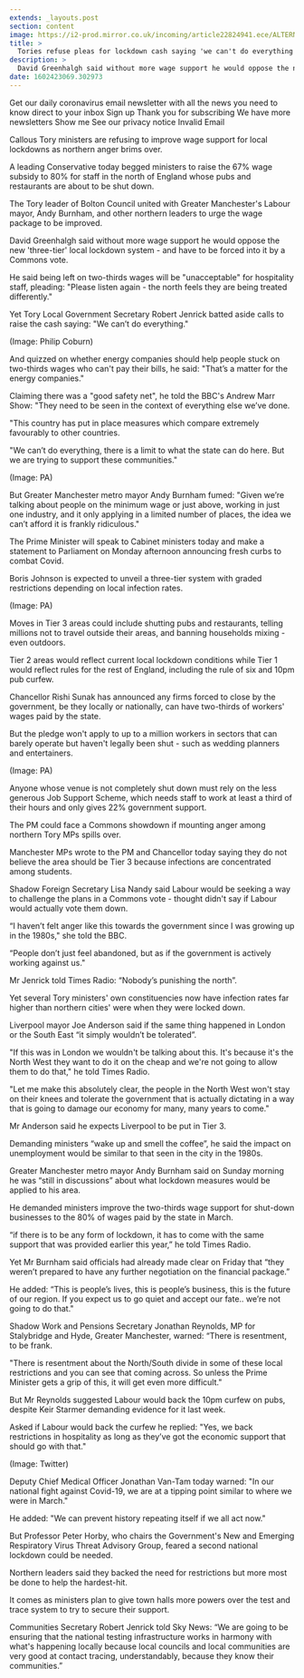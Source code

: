 ```yaml
--- 
extends: _layouts.post 
section: content 
image: https://i2-prod.mirror.co.uk/incoming/article22824941.ece/ALTERNATES/s1200/0_CABINET-MEETING-AT-10-DOWNING-STREET.jpg 
title: > 
  Tories refuse pleas for lockdown cash saying 'we can't do everything' as MP showdown looms 
description: > 
  David Greenhalgh said without more wage support he would oppose the new 'three-tier' local lockdown system - and have to be forced into it by a Commons vote.He said being left on two-thirds wages will be "unacceptable" for hospitality staff, pleading: "Please listen again - the north feels they are being treated differently."Yet Tory Local Government Secretary Robert Jenrick batted aside calls to raise the cash saying: "We can’t do everything."(Image: Philip Coburn)And quizzed on whether energy companies should help people stuck on two-thirds wages who can't pay their bills, he said: "That’s a matter for the energy companies."Yet several Tory ministers' own constituencies now have infection rates far higher than northern cities' were when they were locked down. 
date: 1602423069.302973 
--- 
```

Get our daily coronavirus email newsletter with all the news you need to know direct to your inbox Sign up Thank you for subscribing We have more newsletters Show me See our privacy notice Invalid Email

Callous Tory ministers are refusing to improve wage support for local lockdowns as northern anger brims over.

A leading Conservative today begged ministers to raise the 67% wage subsidy to 80% for staff in the north of England whose pubs and restaurants are about to be shut down.

The Tory leader of Bolton Council united with Greater Manchester's Labour mayor, Andy Burnham, and other northern leaders to urge the wage package to be improved.

David Greenhalgh said without more wage support he would oppose the new 'three-tier' local lockdown system - and have to be forced into it by a Commons vote.

He said being left on two-thirds wages will be "unacceptable" for hospitality staff, pleading: "Please listen again - the north feels they are being treated differently."

Yet Tory Local Government Secretary Robert Jenrick batted aside calls to raise the cash saying: "We can’t do everything."

(Image: Philip Coburn)

And quizzed on whether energy companies should help people stuck on two-thirds wages who can't pay their bills, he said: "That’s a matter for the energy companies."

Claiming there was a "good safety net", he told the BBC's Andrew Marr Show: "They need to be seen in the context of everything else we’ve done.

"This country has put in place measures which compare extremely favourably to other countries.

"We can’t do everything, there is a limit to what the state can do here. But we are trying to support these communities."

(Image: PA)

But Greater Manchester metro mayor Andy Burnham fumed: "Given we’re talking about people on the minimum wage or just above, working in just one industry, and it only applying in a limited number of places, the idea we can’t afford it is frankly ridiculous."

The Prime Minister will speak to Cabinet ministers today and make a statement to Parliament on Monday afternoon announcing fresh curbs to combat Covid.

Boris Johnson is expected to unveil a three-tier system with graded restrictions depending on local infection rates.

(Image: PA)

Moves in Tier 3 areas could include shutting pubs and restaurants, telling millions not to travel outside their areas, and banning households mixing - even outdoors.

Tier 2 areas would reflect current local lockdown conditions while Tier 1 would reflect rules for the rest of England, including the rule of six and 10pm pub curfew.

Chancellor Rishi Sunak has announced any firms forced to close by the government, be they locally or nationally, can have two-thirds of workers' wages paid by the state.

But the pledge won't apply to up to a million workers in sectors that can barely operate but haven't legally been shut - such as wedding planners and entertainers.

(Image: PA)

Anyone whose venue is not completely shut down must rely on the less generous Job Support Scheme, which needs staff to work at least a third of their hours and only gives 22% government support.

The PM could face a Commons showdown if mounting anger among northern Tory MPs spills over.

Manchester MPs wrote to the PM and Chancellor today saying they do not believe the area should be Tier 3 because infections are concentrated among students.

Shadow Foreign Secretary Lisa Nandy said Labour would be seeking a way to challenge the plans in a Commons vote - thought didn't say if Labour would actually vote them down.

“I haven’t felt anger like this towards the government since I was growing up in the 1980s," she told the BBC.

“People don’t just feel abandoned, but as if the government is actively working against us."

Mr Jenrick told Times Radio: “Nobody’s punishing the north”.

Yet several Tory ministers' own constituencies now have infection rates far higher than northern cities' were when they were locked down.

Liverpool mayor Joe Anderson said if the same thing happened in London or the South East “it simply wouldn’t be tolerated”.

"If this was in London we wouldn't be talking about this. It's because it's the North West they want to do it on the cheap and we're not going to allow them to do that," he told Times Radio.

"Let me make this absolutely clear, the people in the North West won't stay on their knees and tolerate the government that is actually dictating in a way that is going to damage our economy for many, many years to come."

Mr Anderson said he expects Liverpool to be put in Tier 3.

Demanding ministers “wake up and smell the coffee”, he said the impact on unemployment would be similar to that seen in the city in the 1980s.

Greater Manchester metro mayor Andy Burnham said on Sunday morning he was “still in discussions” about what lockdown measures would be applied to his area.

He demanded ministers improve the two-thirds wage support for shut-down businesses to the 80% of wages paid by the state in March.

“if there is to be any form of lockdown, it has to come with the same support that was provided earlier this year,” he told Times Radio.

Yet Mr Burnham said officials had already made clear on Friday that “they weren’t prepared to have any further negotiation on the financial package.”

He added: “This is people’s lives, this is people’s business, this is the future of our region. If you expect us to go quiet and accept our fate.. we’re not going to do that."

Shadow Work and Pensions Secretary Jonathan Reynolds, MP for Stalybridge and Hyde, Greater Manchester, warned: “There is resentment, to be frank.

"There is resentment about the North/South divide in some of these local restrictions and you can see that coming across. So unless the Prime Minister gets a grip of this, it will get even more difficult."

But Mr Reynolds suggested Labour would back the 10pm curfew on pubs, despite Keir Starmer demanding evidence for it last week.

Asked if Labour would back the curfew he replied: "Yes, we back restrictions in hospitality as long as they’ve got the economic support that should go with that."

(Image: Twitter)

Deputy Chief Medical Officer Jonathan Van-Tam today warned: "In our national fight against Covid-19, we are at a tipping point similar to where we were in March."

He added: "We can prevent history repeating itself if we all act now."

But Professor Peter Horby, who chairs the Government's New and Emerging Respiratory Virus Threat Advisory Group, feared a second national lockdown could be needed.

Northern leaders said they backed the need for restrictions but more most be done to help the hardest-hit.

It comes as ministers plan to give town halls more powers over the test and trace system to try to secure their support.

Communities Secretary Robert Jenrick told Sky News: “We are going to be ensuring that the national testing infrastructure works in harmony with what's happening locally because local councils and local communities are very good at contact tracing, understandably, because they know their communities.”